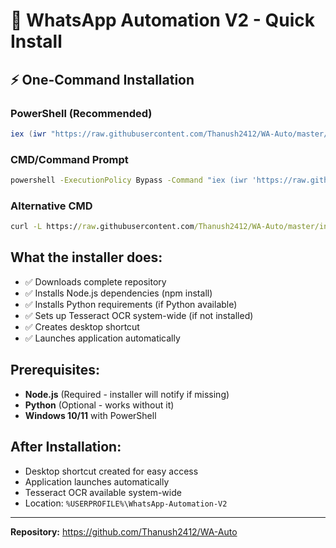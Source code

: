 # 🚀 WhatsApp Automation V2 - Quick Install

## ⚡ One-Command Installation

### PowerShell (Recommended)
```powershell
iex (iwr "https://raw.githubusercontent.com/Thanush2412/WA-Auto/master/install.ps1").Content
```

### CMD/Command Prompt
```cmd
powershell -ExecutionPolicy Bypass -Command "iex (iwr 'https://raw.githubusercontent.com/Thanush2412/WA-Auto/master/install.ps1').Content"
```

### Alternative CMD
```cmd
curl -L https://raw.githubusercontent.com/Thanush2412/WA-Auto/master/install.bat -o install.bat && install.bat
```

## What the installer does:
- ✅ Downloads complete repository
- ✅ Installs Node.js dependencies (npm install)
- ✅ Installs Python requirements (if Python available)
- ✅ Sets up Tesseract OCR system-wide (if not installed)
- ✅ Creates desktop shortcut
- ✅ Launches application automatically

## Prerequisites:
- **Node.js** (Required - installer will notify if missing)
- **Python** (Optional - works without it)
- **Windows 10/11** with PowerShell

## After Installation:
- Desktop shortcut created for easy access
- Application launches automatically
- Tesseract OCR available system-wide
- Location: `%USERPROFILE%\WhatsApp-Automation-V2`

---

**Repository:** https://github.com/Thanush2412/WA-Auto

